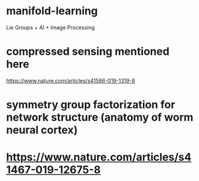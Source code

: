 # manifold-learning
Lie Groups + AI + Image Processing

# compressed sensing mentioned here #
https://www.nature.com/articles/s41586-019-1319-8
# symmetry group factorization for network structure (anatomy of worm neural cortex) #
# https://www.nature.com/articles/s41467-019-12675-8 #
